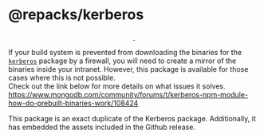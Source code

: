 # @repacks/kerberos

<p align="center">
  <a aria-label="NPM version" href="https://www.npmjs.com/package/@repacks/kerberos">
    <img alt="" src="https://img.shields.io/npm/v/@repacks/kerberos.svg?style=for-the-badge&labelColor=000000">
  </a>
  <a aria-label="License" href="https://github.com/haydnhkim/repacks-kerberos/blob/master/LICENSE">
    <img alt="" src="https://img.shields.io/npm/l/@repacks/kerberos.svg?style=for-the-badge&labelColor=000000">
  </a>
</p>

If your build system is prevented from downloading the binaries for the [`kerberos`](https://github.com/mongodb-js/kerberos) package by a firewall, you will need to create a mirror of the binaries inside your intranet. However, this package is available for those cases where this is not possible.  
Check out the link below for more details on what issues it solves.  
https://www.mongodb.com/community/forums/t/kerberos-npm-module-how-do-prebuilt-binaries-work/108424

This package is an exact duplicate of the Kerberos package. Additionally, it has embedded the assets included in the Github release.
